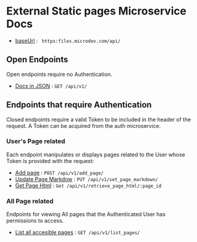 
# External Static pages Microservice Docs
* [baseUrl](#) : ` https:files.microdev.com/api/`


## Open Endpoints

Open endpoints require no Authentication.

* [Docs in JSON](/docs/v1/get.md) : `GET /api/v1/`

## Endpoints that require Authentication

Closed endpoints require a valid Token to be included in the header of the
request. A Token can be acquired from the auth microservice.

### User's Page related

Each endpoint manipulates or displays pages related to the User whose
Token is provided with the request:

* [Add page](/docs/add/post.md) : `POST /api/v1/add_page/`
* [Update Page Markdow](/docs/markdown/put.md) : `PUT /api/v1/set_page_markdown/`
* [Get Page Html](/docs/html/get.md) : `Get /api/v1/retrieve_page_html/:page_id`

### All Page related

Endpoints for viewing All pages that the Authenticated User
has permissions to access.  

* [List all accesible pages](/docs/list_pages/get.md) : `GET /api/v1/list_pages/`

</div>